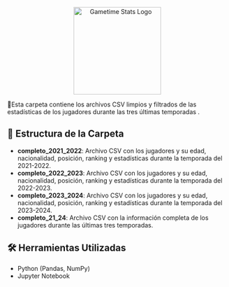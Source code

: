 <p align="center">
  <img src="Analisis_de_estadisticas_de_rendimiento_de_jugadores_NBA/Imagenes/Gametime Stats logo png.png" alt="Gametime Stats Logo" width="200">
</p>

📌Esta carpeta contiene los archivos CSV limpios y filtrados de las estadísticas de los jugadores durante las tres últimas temporadas .

## 📂 Estructura de la Carpeta

- **completo_2021_2022**: Archivo CSV con los jugadores y su edad, nacionalidad, posición, ranking y estadísticas durante la temporada del 2021-2022.
- **completo_2022_2023**: Archivo CSV con los jugadores y su edad, nacionalidad, posición, ranking y estadísticas durante la temporada del 2022-2023.
- **completo_2023_2024**: Archivo CSV con los jugadores y su edad, nacionalidad, posición, ranking y estadísticas durante la temporada del 2023-2024.
- **completo_21_24**: Archivo CSV con la información completa de los jugadores durante las últimas tres temporadas.

## 🛠️ Herramientas Utilizadas

- Python (Pandas, NumPy)
- Jupyter Notebook
